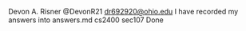 Devon A. Risner
@DevonR21
dr692920@ohio.edu
I have recorded my answers into answers.md
cs2400 sec107
Done
